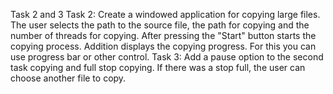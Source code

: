 Task 2 and 3
Task 2:
Create a windowed application for copying large files.
The user selects the path to the source file, the path for
copying and the number of threads for copying. After pressing
the "Start" button starts the copying process. Addition
displays the copying progress. For this you can use
progress bar or other control.
Task 3:
Add a pause option to the second task
copying and full stop copying. If there was a stop
full, the user can choose another file to copy.
